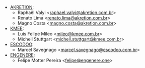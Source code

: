 - [AKRETION](https://akretion.com/pt-BR/):
  - Raphaël Valyi \<<raphael.valyi@akretion.com.br>\>
  - Renato Lima \<<renato.lima@akretion.com.br>\>
  - Magno Costa \<<magno.costa@akretion.com.br>\>
- [KMEE](https://kmee.com.br):
  - Luis Felipe Mileo \<<mileo@kmee.com.br>\>
  - Michell Stuttgart \<<michell.stuttgart@kmee.com.br>\>
- [ESCODOO](https://escodoo.com.br):
  - Marcel Savegnago \<<marcel.savegnago@escodoo.com.br>\>
- [ENGENERE](https://engenere.one):
  - Felipe Motter Pereira \<<felipe@engenere.one>\>
